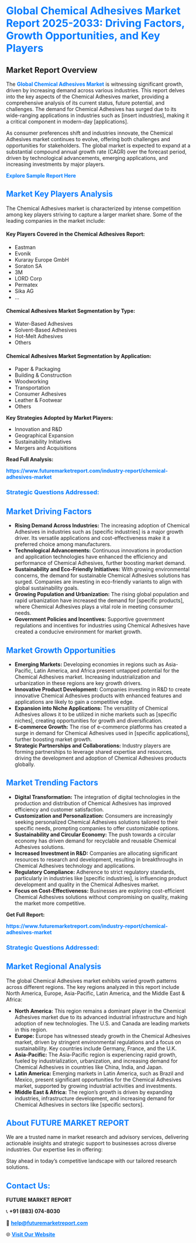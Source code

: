 <h1 style="color: #007BFF;">Global Chemical Adhesives Market Report 2025-2033: Driving Factors, Growth Opportunities, and Key Players</h1>

<section id="overview">
<h2>Market Report Overview</h2>
<p>The <a href="https://www.futuremarketreport.com/industry-report/chemical-adhesives-market" style="color: #007BFF; text-decoration: none;"><strong>Global Chemical Adhesives Market</strong></a> is witnessing significant growth, driven by increasing demand across various industries. This report delves into the key aspects of the Chemical Adhesives market, providing a comprehensive analysis of its current status, future potential, and challenges. The demand for Chemical Adhesives has surged due to its wide-ranging applications in industries such as [insert industries], making it a critical component in modern-day [applications].</p>
<p>As consumer preferences shift and industries innovate, the Chemical Adhesives market continues to evolve, offering both challenges and opportunities for stakeholders. The global market is expected to expand at a substantial compound annual growth rate (CAGR) over the forecast period, driven by technological advancements, emerging applications, and increasing investments by major players.</p>
</section>

<section id="overview">
<p><a href="https://www.futuremarketreport.com/request-sample/reportId=91104" style="color: #007BFF; text-decoration: none;"><strong>Explore Sample Report Here</strong></a></p>
</section>

<section id="key-players">
<h2 style="color: #007BFF;">Market Key Players Analysis</h2>
<p>The Chemical Adhesives market is characterized by intense competition among key players striving to capture a larger market share. Some of the leading companies in the market include:</p>
<h4>Key Players Covered in the Chemical Adhesives Report:</h4>
<ul><li>Eastman</li><li>Evonik</li><li>Kuraray Europe GmbH</li><li>Soraton SA</li><li>3M</li><li>LORD Corp</li><li>Permatex</li><li>Sika AG</li><li>...</li></ul>
<h4>Chemical Adhesives Market Segmentation by Type:</h4>
<ul><li>Water-Based Adhesives</li><li>Solvent-Based Adhesives</li><li>Hot-Melt Adhesives</li><li>Others</li></ul>

<h4>Chemical Adhesives Market Segmentation by Application:</h4>
<ul><li>Paper &amp; Packaging</li><li>Building &amp; Construction</li><li>Woodworking</li><li>Transportation</li><li>Consumer Adhesives</li><li>Leather &amp; Footwear</li><li>Others</li></ul>
<p><strong>Key Strategies Adopted by Market Players:</strong></p>
<ul>
<li>Innovation and R&D</li>
<li>Geographical Expansion</li>
<li>Sustainability Initiatives</li>
<li>Mergers and Acquisitions</li>
</ul>
</section>

<section>
<p><strong>Read Full Analysis: </strong></p><a href="https://www.futuremarketreport.com/industry-report/chemical-adhesives-market" style="color: #007BFF; text-decoration: none;"><strong>https://www.futuremarketreport.com/industry-report/chemical-adhesives-market</strong></a>
<h3 style="color: #007BFF;">Strategic Questions Addressed:</h3>
</section>

<section id="driving-factors">
<h2 style="color: #007BFF;">Market Driving Factors</h2>
<ul>
<li><strong>Rising Demand Across Industries:</strong> The increasing adoption of Chemical Adhesives in industries such as [specific industries] is a major growth driver. Its versatile applications and cost-effectiveness make it a preferred choice among manufacturers.</li>
<li><strong>Technological Advancements:</strong> Continuous innovations in production and application technologies have enhanced the efficiency and performance of Chemical Adhesives, further boosting market demand.</li>
<li><strong>Sustainability and Eco-Friendly Initiatives:</strong> With growing environmental concerns, the demand for sustainable Chemical Adhesives solutions has surged. Companies are investing in eco-friendly variants to align with global sustainability goals.</li>
<li><strong>Growing Population and Urbanization:</strong> The rising global population and rapid urbanization have increased the demand for [specific products], where Chemical Adhesives plays a vital role in meeting consumer needs.</li>
<li><strong>Government Policies and Incentives:</strong> Supportive government regulations and incentives for industries using Chemical Adhesives have created a conducive environment for market growth.</li>
</ul>
</section>

<section id="growth-opportunities">
<h2 style="color: #007BFF;">Market Growth Opportunities</h2>
<ul>
<li><strong>Emerging Markets:</strong> Developing economies in regions such as Asia-Pacific, Latin America, and Africa present untapped potential for the Chemical Adhesives market. Increasing industrialization and urbanization in these regions are key growth drivers.</li>
<li><strong>Innovative Product Development:</strong> Companies investing in R&D to create innovative Chemical Adhesives products with enhanced features and applications are likely to gain a competitive edge.</li>
<li><strong>Expansion into Niche Applications:</strong> The versatility of Chemical Adhesives allows it to be utilized in niche markets such as [specific niches], creating opportunities for growth and diversification.</li>
<li><strong>E-commerce Growth:</strong> The rise of e-commerce platforms has created a surge in demand for Chemical Adhesives used in [specific applications], further boosting market growth.</li>
<li><strong>Strategic Partnerships and Collaborations:</strong> Industry players are forming partnerships to leverage shared expertise and resources, driving the development and adoption of Chemical Adhesives products globally.</li>
</ul>
</section>

<section id="trending-factors">
<h2 style="color: #007BFF;">Market Trending Factors</h2>
<ul>
<li><strong>Digital Transformation:</strong> The integration of digital technologies in the production and distribution of Chemical Adhesives has improved efficiency and customer satisfaction.</li>
<li><strong>Customization and Personalization:</strong> Consumers are increasingly seeking personalized Chemical Adhesives solutions tailored to their specific needs, prompting companies to offer customizable options.</li>
<li><strong>Sustainability and Circular Economy:</strong> The push towards a circular economy has driven demand for recyclable and reusable Chemical Adhesives solutions.</li>
<li><strong>Increased Investment in R&D:</strong> Companies are allocating significant resources to research and development, resulting in breakthroughs in Chemical Adhesives technology and applications.</li>
<li><strong>Regulatory Compliance:</strong> Adherence to strict regulatory standards, particularly in industries like [specific industries], is influencing product development and quality in the Chemical Adhesives market.</li>
<li><strong>Focus on Cost-Effectiveness:</strong> Businesses are exploring cost-efficient Chemical Adhesives solutions without compromising on quality, making the market more competitive.</li>
</ul>
</section>

<section>
<p><strong>Get Full Report: </strong></p><a href="https://www.futuremarketreport.com/industry-report/chemical-adhesives-market" style="color: #007BFF; text-decoration: none;"><strong>https://www.futuremarketreport.com/industry-report/chemical-adhesives-market</strong></a>
<h3 style="color: #007BFF;">Strategic Questions Addressed:</h3>
</section>


<section id="regional-analysis">
<h2 style="color: #007BFF;">Market Regional Analysis</h2>
<p>The global Chemical Adhesives market exhibits varied growth patterns across different regions. The key regions analyzed in this report include North America, Europe, Asia-Pacific, Latin America, and the Middle East & Africa:</p>
<ul>
<li><strong>North America:</strong> This region remains a dominant player in the Chemical Adhesives market due to its advanced industrial infrastructure and high adoption of new technologies. The U.S. and Canada are leading markets in this region.</li>
<li><strong>Europe:</strong> Europe has witnessed steady growth in the Chemical Adhesives market, driven by stringent environmental regulations and a focus on sustainability. Key countries include Germany, France, and the U.K.</li>
<li><strong>Asia-Pacific:</strong> The Asia-Pacific region is experiencing rapid growth, fueled by industrialization, urbanization, and increasing demand for Chemical Adhesives in countries like China, India, and Japan.</li>
<li><strong>Latin America:</strong> Emerging markets in Latin America, such as Brazil and Mexico, present significant opportunities for the Chemical Adhesives market, supported by growing industrial activities and investments.</li>
<li><strong>Middle East & Africa:</strong> The region’s growth is driven by expanding industries, infrastructure development, and increasing demand for Chemical Adhesives in sectors like [specific sectors].</li>
</ul>
</section>

<footer>
<h2 style="color: #007BFF;">About FUTURE MARKET REPORT</h2>
<p>We are a trusted name in market research and advisory services, delivering actionable insights and strategic support to businesses across diverse industries. Our expertise lies in offering:</p>

<p>Stay ahead in today’s competitive landscape with our tailored research solutions.</p>

<h2 style="color: #007BFF;">Contact Us:</h2>
<p><strong>FUTURE MARKET REPORT</strong></p>
<p>📞 <strong>+91 (883) 074-8030</strong></p>
<p>📧 <strong><a href="mailto:help@futuremarketreport.com" style="color: #007BFF;">help@futuremarketreport.com</a></strong></p>
<p>🌐 <strong><a href="https://www.futuremarketreport.com/" style="color: #007BFF;">Visit Our Website</a></strong></p>
</footer>